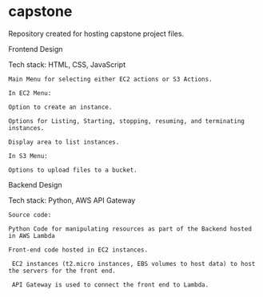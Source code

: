 # capstone
Repository created for hosting capstone project files.

Frontend Design 

  Tech stack: HTML, CSS, JavaScript 

    Main Menu for selecting either EC2 actions or S3 Actions. 

    In EC2 Menu: 

    Option to create an instance. 

    Options for Listing, Starting, stopping, resuming, and terminating instances. 

    Display area to list instances. 

    In S3 Menu: 

    Options to upload files to a bucket. 


Backend Design 

  Tech stack: Python, AWS API Gateway 

    Source code: 

    Python Code for manipulating resources as part of the Backend hosted in AWS Lambda 

    Front-end code hosted in EC2 instances. 

     EC2 instances (t2.micro instances, EBS volumes to host data) to host the servers for the front end. 

     API Gateway is used to connect the front end to Lambda. 
